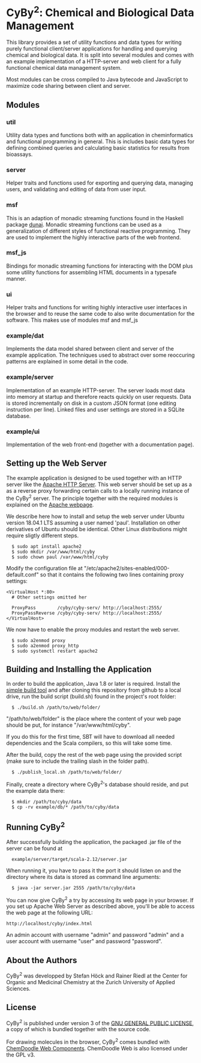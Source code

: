 CyBy<sup>2</sup>: Chemical and Biological Data Management
=========================================================

This library provides a set of utility functions and
data types for writing purely functional client/server
applications for handling and querying chemical and
biological data. It is split into several modules
and comes with an example implementation of a HTTP-server
and web client for a fully functional chemical data management
system.

Most modules can be cross compiled to Java bytecode and JavaScript
to maximize code sharing between client and server.


Modules
-------

### util

Utility data types and functions both with an application in
cheminformatics and functional programming in general.
This is includes basic data types for defining combined queries
and calculating basic statistics for results from bioassays.


### server

Helper traits and functions used for exporting and querying data,
managing users, and validating and editing of data from user input.


### msf

This is an adaption of monadic streaming functions found
in the Haskell package [dunai](https://hackage.haskell.org/package/dunai).
Monadic streaming functions can be used as a generalization
of different styles of functional reactive programming.
They are used to implement the highly interactive parts
of the web frontend.


### msf\_js

Bindings for monadic streaming functions for interacting
with the DOM plus some utility functions for assembling
HTML documents in a typesafe manner.


### ui

Helper traits and functions for writing highly interactive
user interfaces in the browser and to reuse the same code
to also write documentation for the software. This
makes use of modules msf and msf\_js


### example/dat

Implements the data model shared between client and server
of the example application. The techniques used to abstract
over some reoccuring patterns are explained in some detail
in the code.


### example/server

Implementation of an example HTTP-server. The server loads most
data into memory at startup and therefore reacts quickly
on user requests. Data is stored incrementally on disk in
a custom JSON format (one editing instruction per line).
Linked files and user settings are stored in a SQLite database.


### example/ui

Implementation of the web front-end (together with a 
documentation page).


Setting up the Web Server
-------------------------

The example application is designed to be used together
with an HTTP server like the [Apache HTTP Server](https://httpd.apache.org/).
This web server should be set up as a 
as a reverse proxy forwarding certain
calls to a locally running instance of the CyBy<sup>2</sup> server.
The principle together with the required modules is explained
on the [Apache webpage](https://httpd.apache.org/docs/2.4/howto/reverse_proxy.html).

We describe here how to install and setup the web server under Ubuntu 
version 18.04.1 LTS assuming a user named 'paul'.
Installation on other derivatives of Ubuntu should be identical.
Other Linux distributions might require sligtly different steps.

```
  $ sudo apt install apache2
  $ sudo mkdir /var/www/html/cyby
  $ sudo chown paul /var/www/html/cyby
```

Modify the configuration file at
"/etc/apache2/sites-enabled/000-default.conf" so that it
contains the following two lines containing proxy settings:

```
<VirtualHost *:80>
  # Other settings omitted her

  ProxyPass        /cyby/cyby-serv/ http://localhost:2555/
  ProxyPassReverse /cyby/cyby-serv/ http://localhost:2555/
</VirtualHost>
```

We now have to enable the proxy modules and restart the web
server.

```
  $ sudo a2enmod proxy
  $ sudo a2enmod proxy_http
  $ sudo systemctl restart apache2
```

Building and Installing the Application
---------------------------------------

In order to build the application, Java 1.8 or later is required. Install
the [simple build tool](https://www.scala-sbt.org) and
after cloning this repository from github to a local drive, run
the build script (build.sh) found in the project's root folder:

```
  $ ./build.sh /path/to/web/folder/
```

"/path/to/web/folder" is the place where the content of your
web page should be put, for instance "/var/www/html/cyby".

If you do this for the first time, SBT will have to download all
needed dependencies and the Scala compilers, so this will take some time.

After the build, copy the rest of the web page using
the provided script (make sure to include the trailing slash
in the folder path).

```
  $ ./publish_local.sh /path/to/web/folder/
```

Finally, create a directory where CyBy<sup>2</sup>'s database should
reside, and put the example data there:

```
  $ mkdir /path/to/cyby/data
  $ cp -rv example/db/* /path/to/cyby/data
```


Running CyBy<sup>2</sup>
------------------------

After successfully building the application, the packaged
.jar file of the server can be found at

```
  example/server/target/scala-2.12/server.jar
```

When running it, you have to pass it the port it should
listen on and the directory where its data is stored as
command line arguments:

```
  $ java -jar server.jar 2555 /path/to/cyby/data
```

You can now give CyBy<sup>2</sup> a try by accessing its web page
in your browser. If you set up Apache Web Server as described above,
you'll be able to access the web page at the following URL:

```
http://localhost/cyby/index.html
```

An admin account with username "admin" and password "admin"
and a user account with username "user" and password "password".


About the Authors
-----------------

CyBy<sup>2</sup> was developped by Stefan Höck
and Rainer Riedl at the Center for Organic and
Medicinal Chemistry at the Zurich University of Applied Sciences.


License
-------

CyBy<sup>2</sup> is published under version 3 of the
[GNU GENERAL PUBLIC LICENSE](http://www.gnu.org/licenses/gpl-3.0.html),
a copy of which is bundled together with the source code.

For drawing molecules in the browser,
CyBy<sup>2</sup> comes bundled with [ChemDoodle Web Components](https://web.chemdoodle.com/).
ChemDoodle Web is also licensed under the GPL v3.
